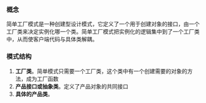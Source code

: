 ### 概念

简单工厂模式是一种创建型设计模式，它定义了一个用于创建对象的接口，由一个工厂类来决定实例化哪一个类。简单工厂模式把实例化的逻辑集中到了一个工厂类中，从而使客户端代码与具体类解耦。

### 模式结构

1. **工厂类**。简单模式只需要一个工厂类，这个类中有一个创建需要的对象的方法，成为工厂函数
2. **产品接口或抽象类**。定义了产品对象的共同接口
3. **具体的产品类**。
